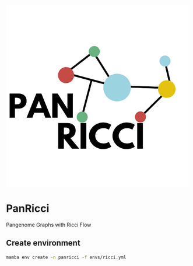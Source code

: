 ![pantera](images/PANRICCI-removebg-preview.png)
# PanRicci
Pangenome Graphs with Ricci Flow

## Create environment
```bash
mamba env create -n panricci -f envs/ricci.yml
```